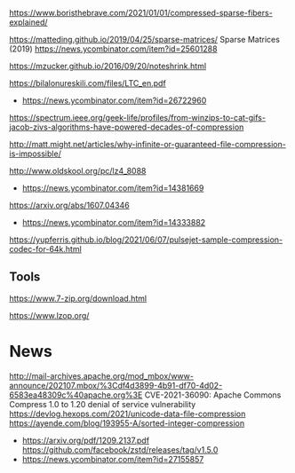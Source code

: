 https://www.boristhebrave.com/2021/01/01/compressed-sparse-fibers-explained/

https://matteding.github.io/2019/04/25/sparse-matrices/	Sparse Matrices (2019)
https://news.ycombinator.com/item?id=25601288

https://mzucker.github.io/2016/09/20/noteshrink.html

https://bilalonureskili.com/files/LTC_en.pdf
* https://news.ycombinator.com/item?id=26722960

https://spectrum.ieee.org/geek-life/profiles/from-winzips-to-cat-gifs-jacob-zivs-algorithms-have-powered-decades-of-compression

http://matt.might.net/articles/why-infinite-or-guaranteed-file-compression-is-impossible/

http://www.oldskool.org/pc/lz4_8088
* https://news.ycombinator.com/item?id=14381669

https://arxiv.org/abs/1607.04346
* https://news.ycombinator.com/item?id=14333882

https://yupferris.github.io/blog/2021/06/07/pulsejet-sample-compression-codec-for-64k.html

## Tools
https://www.7-zip.org/download.html

https://www.lzop.org/

# News
http://mail-archives.apache.org/mod_mbox/www-announce/202107.mbox/%3Cdf4d3899-4b91-df70-4d02-6583ea48309c%40apache.org%3E CVE-2021-36090: Apache Commons Compress 1.0 to 1.20 denial of service vulnerability
https://devlog.hexops.com/2021/unicode-data-file-compression
https://ayende.com/blog/193955-A/sorted-integer-compression
* https://arxiv.org/pdf/1209.2137.pdf
https://github.com/facebook/zstd/releases/tag/v1.5.0
* https://news.ycombinator.com/item?id=27155857